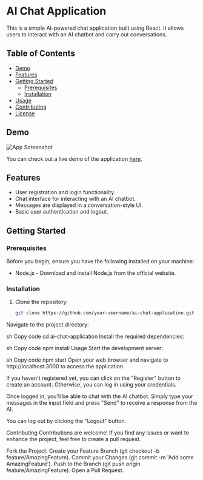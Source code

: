 # AI Chat Application

This is a simple AI-powered chat application built using React. It allows users to interact with an AI chatbot and carry out conversations.

## Table of Contents

- [Demo](#demo)
- [Features](#features)
- [Getting Started](#getting-started)
  - [Prerequisites](#prerequisites)
  - [Installation](#installation)
- [Usage](#usage)
- [Contributing](#contributing)
- [License](#license)

## Demo

![App Screenshot](./demo-screenshot.png)

You can check out a live demo of the application [here](#).

## Features

- User registration and login functionality.
- Chat interface for interacting with an AI chatbot.
- Messages are displayed in a conversation-style UI.
- Basic user authentication and logout.

## Getting Started

### Prerequisites

Before you begin, ensure you have the following installed on your machine:

- Node.js - Download and install Node.js from the official website.

### Installation

1. Clone the repository:

   ```sh
   git clone https://github.com/your-username/ai-chat-application.git
Navigate to the project directory:

sh
Copy code
cd ai-chat-application
Install the required dependencies:

sh
Copy code
npm install
Usage
Start the development server:

sh
Copy code
npm start
Open your web browser and navigate to http://localhost:3000 to access the application.

If you haven't registered yet, you can click on the "Register" button to create an account. Otherwise, you can log in using your credentials.

Once logged in, you'll be able to chat with the AI chatbot. Simply type your messages in the input field and press "Send" to receive a response from the AI.

You can log out by clicking the "Logout" button.

Contributing
Contributions are welcome! If you find any issues or want to enhance the project, feel free to create a pull request.

Fork the Project.
Create your Feature Branch (git checkout -b feature/AmazingFeature).
Commit your Changes (git commit -m 'Add some AmazingFeature').
Push to the Branch (git push origin feature/AmazingFeature).
Open a Pull Request.
